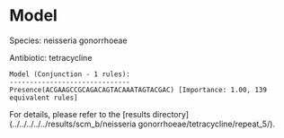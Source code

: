 
# Model

Species: neisseria gonorrhoeae

Antibiotic: tetracycline

```
Model (Conjunction - 1 rules):
------------------------------
Presence(ACGAAGCCGCAGACAGTACAAATAGTACGAC) [Importance: 1.00, 139 equivalent rules]

```

For details, please refer to the [results directory](../../../../../results/scm_b/neisseria gonorrhoeae/tetracycline/repeat_5/).

